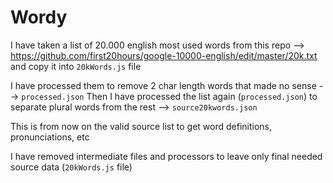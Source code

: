 # Wordy

I have taken a list of 20.000 english most used words from this repo --> https://github.com/first20hours/google-10000-english/edit/master/20k.txt and copy it into `20kWords.js` file

I have processed them to remove 2 char length words that made no sense --> `processed.json`
Then I have processed the list again (`processed.json`) to separate plural words from the rest --> `source20kwords.json`

This is from now on the valid source list to get word definitions, pronunciations, etc

I have removed intermediate files and processors to leave only final needed source data (`20kWords.js` file)